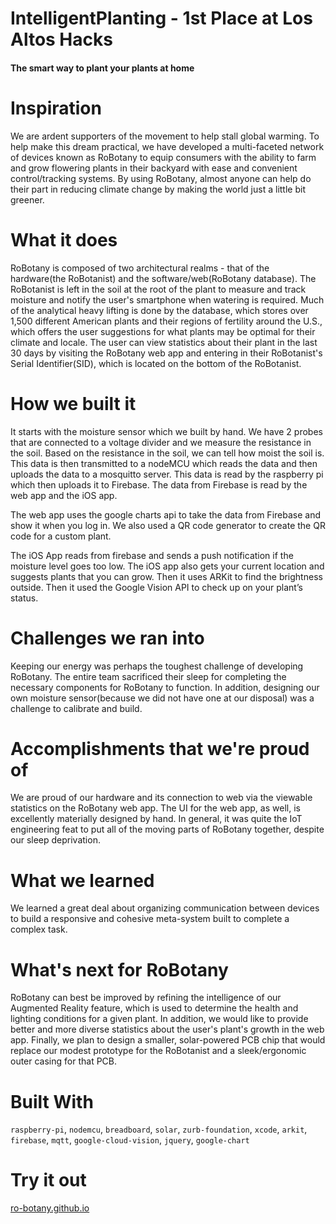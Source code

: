 # IntelligentPlanting - 1st Place at Los Altos Hacks
#### The smart way to plant your plants at home


# Inspiration
We are ardent supporters of the movement to help stall global warming. To help make this dream practical, we have developed a multi-faceted network of devices known as RoBotany to equip consumers with the ability to farm and grow flowering plants in their backyard with ease and convenient control/tracking systems. By using RoBotany, almost anyone can help do their part in reducing climate change by making the world just a little bit greener.

# What it does
RoBotany is composed of two architectural realms - that of the hardware(the RoBotanist) and the software/web(RoBotany database). The RoBotanist is left in the soil at the root of the plant to measure and track moisture and notify the user's smartphone when watering is required. Much of the analytical heavy lifting is done by the database, which stores over 1,500 different American plants and their regions of fertility around the U.S., which offers the user suggestions for what plants may be optimal for their climate and locale. The user can view statistics about their plant in the last 30 days by visiting the RoBotany web app and entering in their RoBotanist's Serial Identifier(SID), which is located on the bottom of the RoBotanist.

# How we built it
It starts with the moisture sensor which we built by hand. We have 2 probes that are connected to a voltage divider and we measure the resistance in the soil. Based on the resistance in the soil, we can tell how moist the soil is. This data is then transmitted to a nodeMCU which reads the data and then uploads the data to a mosquitto server. This data is read by the raspberry pi which then uploads it to Firebase. The data from Firebase is read by the web app and the iOS app.

The web app uses the google charts api to take the data from Firebase and show it when you log in. We also used a QR code generator to create the QR code for a custom plant.

The iOS App reads from firebase and sends a push notification if the moisture level goes too low. The iOS app also gets your current location and suggests plants that you can grow. Then it uses ARKit to find the brightness outside. Then it used the Google Vision API to check up on your plant’s status.

# Challenges we ran into
Keeping our energy was perhaps the toughest challenge of developing RoBotany. The entire team sacrificed their sleep for completing the necessary components for RoBotany to function. In addition, designing our own moisture sensor(because we did not have one at our disposal) was a challenge to calibrate and build.

# Accomplishments that we're proud of
We are proud of our hardware and its connection to web via the viewable statistics on the RoBotany web app. The UI for the web app, as well, is excellently materially designed by hand. In general, it was quite the IoT engineering feat to put all of the moving parts of RoBotany together, despite our sleep deprivation.

# What we learned
We learned a great deal about organizing communication between devices to build a responsive and cohesive meta-system built to complete a complex task.

# What's next for RoBotany
RoBotany can best be improved by refining the intelligence of our Augmented Reality feature, which is used to determine the health and lighting conditions for a given plant. In addition, we would like to provide better and more diverse statistics about the user's plant's growth in the web app. Finally, we plan to design a smaller, solar-powered PCB chip that would replace our modest prototype for the RoBotanist and a sleek/ergonomic outer casing for that PCB.

# Built With
`raspberry-pi`, `nodemcu`, `breadboard`, `solar`, `zurb-foundation`, `xcode`, `arkit`, `firebase`, `mqtt`, `google-cloud-vision`, `jquery`, `google-chart`

# Try it out
[ro-botany.github.io](https://ro-botany.github.io)
